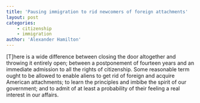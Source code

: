 ```yaml
---
title: 'Pausing immigration to rid newcomers of foreign attachments'
layout: post
categories:
    - citizenship
    - immigration
author: 'Alexander Hamilton'
---
```


\[T\]here is a wide difference between closing the door altogether and throwing it entirely open; between a postponement of fourteen years and an immediate admission to all the rights of citizenship. Some reasonable term ought to be allowed to enable aliens to get rid of foreign and acquire American attachments; to learn the principles and imbibe the spirit of our government; and to admit of at least a probability of their feeling a real interest in our affairs.